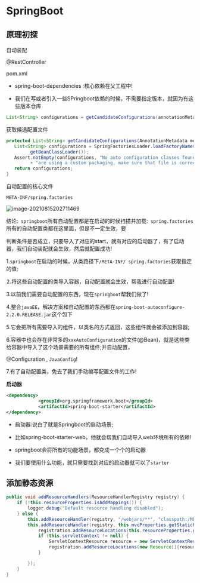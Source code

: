 # SpringBoot

## 原理初探

自动装配

@RestController

pom.xml

* spring-boot-dependencies :核心依赖在父工程中!

* 我们在写或者引入一些SPringboot依赖的时候，不需要指定版本，就因为有这些版本仓库



```java
List<String> configurations = getCandidateConfigurations(annotationMetadata, attributes);
```

获取候选配置文件

```java
protected List<String> getCandidateConfigurations(AnnotationMetadata metadata, AnnotationAttributes attributes) {
   List<String> configurations = SpringFactoriesLoader.loadFactoryNames(getSpringFactoriesLoaderFactoryClass(),
         getBeanClassLoader());
   Assert.notEmpty(configurations, "No auto configuration classes found in META-INF/spring.factories. If you "
         + "are using a custom packaging, make sure that file is correct.");
   return configurations;
}
```

自动配置的核心文件

```
META-INF/spring.factories
```

![image-20210815202711469](C:\Users\Declan\AppData\Roaming\Typora\typora-user-images\image-20210815202711469.png)





结论:` springboot`所有自动配置都是在启动的时候扫描并加载:` spring.factories`所有的自动配置类都在这里面，但是不一定生效，要

判断条件是否成立，只要导入了对应的start，就有对应的启动器了，有了启动器，我们自动装配就会生效，然后就配置成功!

1.`springboot`在启动的时候，从类路径下`/META-INF/ spring.factories`获取指定的值;

⒉将这些自动配置的类导入容器，自动配置就会生效，帮我进行自动配置!

3.以前我们需要自动配置的东西，现在`springboot`帮我们做了!

4.整合`javaEE`，解决方案和自动配置的东西都在`spring-boot-autoconfigure-2.2.0.RELEASE.jar`这个包下

5.它会把所有需要导入的组件，以类名的方式返回，这些组件就会被添加到容器;

6.容器中也会存在非常多的`xxxAutoConfiguration`的文件(@Bean)，就是这些类给容器中导入了这个场景需要的所有组件;并自动配置，

@Configuration , `JavaConfig`!

7.有了自动配置类，免去了我们手动编写配置文件的工作!

**启动器**

```xml
<dependency>
			<groupId>org.springframework.boot</groupId>
			<artifactId>spring-boot-starter</artifactId>
</dependency>
```

* 启动器:说白了就是Springboot的启动场景;

* 比如spring-boot-starter-web，他就会帮我们自动导入web环境所有的依赖!

* springboot会将所有的功能场景，都变成一个个的启动器

* 我们要使用什么功能，就只需要找到对应的启动器就可以了`starter`





## 添加静态资源

```java
public void addResourceHandlers(ResourceHandlerRegistry registry) {
    if (!this.resourceProperties.isAddMappings()) {
        logger.debug("Default resource handling disabled");
    } else {
        this.addResourceHandler(registry, "/webjars/**", "classpath:/META-INF/resources/webjars/");
        this.addResourceHandler(registry, this.mvcProperties.getStaticPathPattern(), (registration) -> {
            registration.addResourceLocations(this.resourceProperties.getStaticLocations());
            if (this.servletContext != null) {
                ServletContextResource resource = new ServletContextResource(this.servletContext, "/");
                registration.addResourceLocations(new Resource[]{resource});
            }

        });
    }
}
```